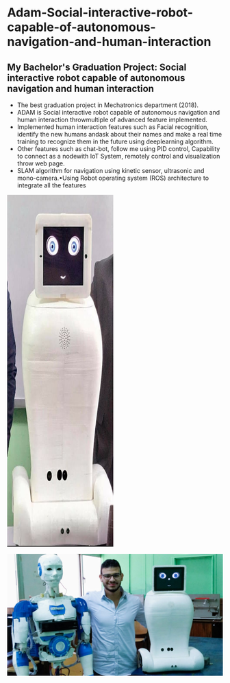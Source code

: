 # Adam-Social-interactive-robot-capable-of-autonomous-navigation-and-human-interaction
## My Bachelor's Graduation Project: Social interactive robot capable of autonomous navigation and human interaction

- The best graduation project in Mechatronics department (2018).
- ADAM is Social interactive robot capable of autonomous navigation and human interaction throwmultiple of advanced feature implemented.
- Implemented human interaction features such as Facial recognition, identify the new humans andask about their names and make a real time training to recognize them in the future using deeplearning algorithm.
- Other features such as chat-bot,  follow me using PID control,  Capability to connect as a nodewith IoT System, remotely control and visualization throw web page.
- SLAM algorithm for navigation using kinetic sensor, ultrasonic and mono-camera.•Using Robot operating system (ROS) architecture to integrate all the features

<img src="adam.jpeg" width="248" height="820" />

![img2](adamAndImove.jpg)
